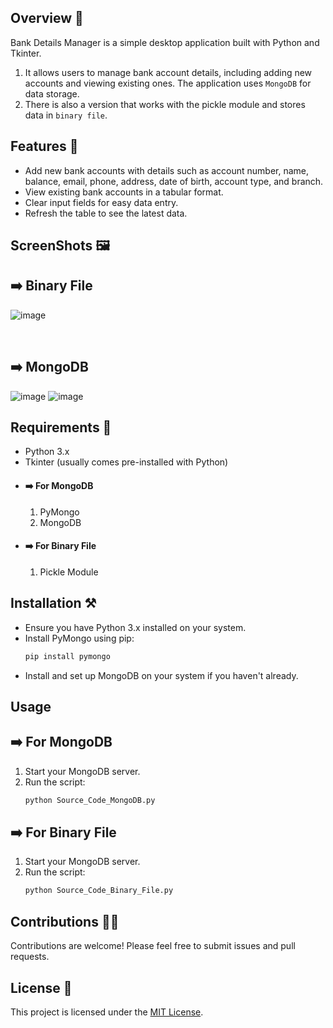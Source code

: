 ## Overview 🌟
Bank Details Manager is a simple desktop application built with Python and Tkinter.
1. It allows users to manage bank account details, including adding new accounts and viewing existing ones.
  The application uses `MongoDB` for data storage.
2. There is also a version that works with the pickle module and stores data in `binary file`.




## Features 🚀
- Add new bank accounts with details such as account number, name, balance, email, phone, address, date of birth, account type, and branch.
- View existing bank accounts in a tabular format.
- Clear input fields for easy data entry.
- Refresh the table to see the latest data.


## ScreenShots 🖼️
## ➡️ Binary File
![image](https://github.com/user-attachments/assets/b3172f2f-56fa-47f5-8d9b-d312b2169adc)

<br/>

## ➡️ MongoDB
![image](https://github.com/user-attachments/assets/6f039c3a-ee79-4286-b3b3-e8e4a241d742)
![image](https://github.com/user-attachments/assets/a64e2357-176e-4ee7-bebe-82adc0805644)



## Requirements 📝
- Python 3.x
- Tkinter (usually comes pre-installed with Python)
- #### ➡️ For MongoDB
  1. PyMongo
  2. MongoDB
- #### ➡️ For Binary File
  1. Pickle Module




## Installation ⚒️
- Ensure you have Python 3.x installed on your system.
- Install PyMongo using pip:
  ```py
  pip install pymongo
  ```
- Install and set up MongoDB on your system if you haven't already.




## Usage

## ➡️ For MongoDB
1. Start your MongoDB server.
2. Run the script:
   ```python
   python Source_Code_MongoDB.py
   ```
   
## ➡️ For Binary File
1. Start your MongoDB server.
2. Run the script:
   ```python
   python Source_Code_Binary_File.py
   ```



## Contributions 🧑‍💻
Contributions are welcome! Please feel free to submit issues and pull requests.


## License 🪪
This project is licensed under the [MIT License](LICENSE).
